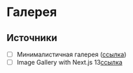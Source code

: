 # Галерея

## Источники
- [ ] Минималистичная галерея ([ссылка](https://github.com/fakt309/imager))
- [ ] Image Gallery with Next.js 13[ссылка](https://www.youtube.com/watch?v=NFQwi5AnG_s&t=16s)
